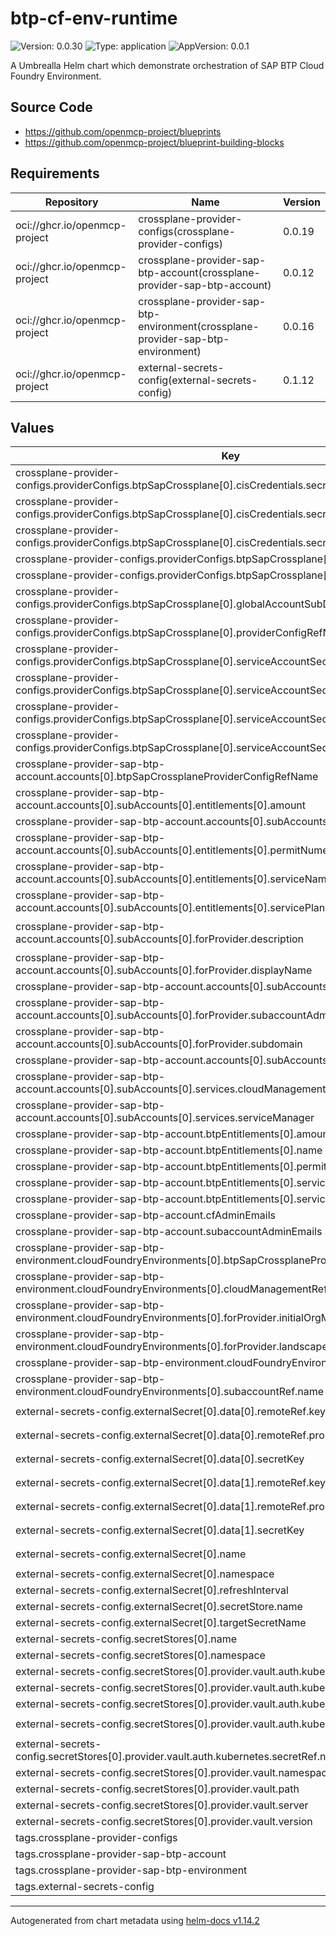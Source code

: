 

# btp-cf-env-runtime

![Version: 0.0.30](https://img.shields.io/badge/Version-0.0.30-informational?style=flat-square) ![Type: application](https://img.shields.io/badge/Type-application-informational?style=flat-square) ![AppVersion: 0.0.1](https://img.shields.io/badge/AppVersion-0.0.1-informational?style=flat-square)

A Umbrealla Helm chart which demonstrate orchestration of SAP BTP Cloud Foundry Environment.

## Source Code

* <https://github.com/openmcp-project/blueprints>
* <https://github.com/openmcp-project/blueprint-building-blocks>

## Requirements

| Repository | Name | Version |
|------------|------|---------|
| oci://ghcr.io/openmcp-project | crossplane-provider-configs(crossplane-provider-configs) | 0.0.19 |
| oci://ghcr.io/openmcp-project | crossplane-provider-sap-btp-account(crossplane-provider-sap-btp-account) | 0.0.12 |
| oci://ghcr.io/openmcp-project | crossplane-provider-sap-btp-environment(crossplane-provider-sap-btp-environment) | 0.0.16 |
| oci://ghcr.io/openmcp-project | external-secrets-config(external-secrets-config) | 0.1.12 |

## Values

| Key | Type | Default | Description |
|-----|------|---------|-------------|
| crossplane-provider-configs.providerConfigs.btpSapCrossplane[0].cisCredentials.secretRef.key | string | `"btp-cis-provider-credentials"` |  |
| crossplane-provider-configs.providerConfigs.btpSapCrossplane[0].cisCredentials.secretRef.name | string | `"btp-account-mcp-blueprints"` |  |
| crossplane-provider-configs.providerConfigs.btpSapCrossplane[0].cisCredentials.secretRef.namespace | string | `"default"` |  |
| crossplane-provider-configs.providerConfigs.btpSapCrossplane[0].cisCredentials.source | string | `"Secret"` |  |
| crossplane-provider-configs.providerConfigs.btpSapCrossplane[0].cliServerUrl | string | `"https://cli.btp.cloud.sap"` |  |
| crossplane-provider-configs.providerConfigs.btpSapCrossplane[0].globalAccountSubDomain | string | `"exmpl"` |  |
| crossplane-provider-configs.providerConfigs.btpSapCrossplane[0].providerConfigRefName | string | `"btp-account-provider-config"` |  |
| crossplane-provider-configs.providerConfigs.btpSapCrossplane[0].serviceAccountSecret.secretRef.key | string | `"btp-service-account-provider-credentials"` |  |
| crossplane-provider-configs.providerConfigs.btpSapCrossplane[0].serviceAccountSecret.secretRef.name | string | `"btp-account-mcp-blueprints"` |  |
| crossplane-provider-configs.providerConfigs.btpSapCrossplane[0].serviceAccountSecret.secretRef.namespace | string | `"default"` |  |
| crossplane-provider-configs.providerConfigs.btpSapCrossplane[0].serviceAccountSecret.source | string | `"Secret"` |  |
| crossplane-provider-sap-btp-account.accounts[0].btpSapCrossplaneProviderConfigRefName | string | `"btp-account-provider-config"` |  |
| crossplane-provider-sap-btp-account.accounts[0].subAccounts[0].entitlements[0].amount | int | `1` |  |
| crossplane-provider-sap-btp-account.accounts[0].subAccounts[0].entitlements[0].name | string | `"cis-local"` |  |
| crossplane-provider-sap-btp-account.accounts[0].subAccounts[0].entitlements[0].permitNumericQuota | bool | `false` |  |
| crossplane-provider-sap-btp-account.accounts[0].subAccounts[0].entitlements[0].serviceName | string | `"cis"` |  |
| crossplane-provider-sap-btp-account.accounts[0].subAccounts[0].entitlements[0].servicePlanName | string | `"local"` |  |
| crossplane-provider-sap-btp-account.accounts[0].subAccounts[0].forProvider.description | string | `"Open Orchestrator Managed Control Plane Blueprint PoC"` |  |
| crossplane-provider-sap-btp-account.accounts[0].subAccounts[0].forProvider.displayName | string | `"exmpl dev eu01"` |  |
| crossplane-provider-sap-btp-account.accounts[0].subAccounts[0].forProvider.region | string | `"eu01"` |  |
| crossplane-provider-sap-btp-account.accounts[0].subAccounts[0].forProvider.subaccountAdminEmails | list | `[]` |  |
| crossplane-provider-sap-btp-account.accounts[0].subAccounts[0].forProvider.subdomain | string | `"exmpl-dev-eu01"` |  |
| crossplane-provider-sap-btp-account.accounts[0].subAccounts[0].name | string | `"subAccount1"` |  |
| crossplane-provider-sap-btp-account.accounts[0].subAccounts[0].services.cloudManagement | bool | `true` |  |
| crossplane-provider-sap-btp-account.accounts[0].subAccounts[0].services.serviceManager | bool | `true` |  |
| crossplane-provider-sap-btp-account.btpEntitlements[0].amount | int | `1` |  |
| crossplane-provider-sap-btp-account.btpEntitlements[0].name | string | `"cis-local"` |  |
| crossplane-provider-sap-btp-account.btpEntitlements[0].permitNumericQuota | bool | `false` |  |
| crossplane-provider-sap-btp-account.btpEntitlements[0].serviceName | string | `"cis"` |  |
| crossplane-provider-sap-btp-account.btpEntitlements[0].servicePlanName | string | `"local"` |  |
| crossplane-provider-sap-btp-account.cfAdminEmails | list | `[]` |  |
| crossplane-provider-sap-btp-account.subaccountAdminEmails | list | `[]` |  |
| crossplane-provider-sap-btp-environment.cloudFoundryEnvironments[0].btpSapCrossplaneProviderConfigRefName | string | `"btp-account-provider-config"` |  |
| crossplane-provider-sap-btp-environment.cloudFoundryEnvironments[0].cloudManagementRef.name | string | `"dev-eu01"` |  |
| crossplane-provider-sap-btp-environment.cloudFoundryEnvironments[0].forProvider.initialOrgManagers | list | `[]` |  |
| crossplane-provider-sap-btp-environment.cloudFoundryEnvironments[0].forProvider.landscape | string | `"eu01"` |  |
| crossplane-provider-sap-btp-environment.cloudFoundryEnvironments[0].name | string | `"test"` |  |
| crossplane-provider-sap-btp-environment.cloudFoundryEnvironments[0].subaccountRef.name | string | `"dev-eu01"` |  |
| external-secrets-config.externalSecret[0].data[0].remoteRef.key | string | `"btp-endpoint.example/btp-account"` |  |
| external-secrets-config.externalSecret[0].data[0].remoteRef.property | string | `"btp-cis-provider-credentials"` |  |
| external-secrets-config.externalSecret[0].data[0].secretKey | string | `"btp-cis-provider-credentials"` |  |
| external-secrets-config.externalSecret[0].data[1].remoteRef.key | string | `"btp-endpoint.example/btp-account"` |  |
| external-secrets-config.externalSecret[0].data[1].remoteRef.property | string | `"btp-service-account-provider-credentials"` |  |
| external-secrets-config.externalSecret[0].data[1].secretKey | string | `"btp-service-account-provider-credentials"` |  |
| external-secrets-config.externalSecret[0].name | string | `"btp-account-mcp-blueprints"` |  |
| external-secrets-config.externalSecret[0].namespace | string | `"default"` |  |
| external-secrets-config.externalSecret[0].refreshInterval | string | `"15m"` |  |
| external-secrets-config.externalSecret[0].secretStore.name | string | `"hashicorp-vault"` |  |
| external-secrets-config.externalSecret[0].targetSecretName | string | `"btp-account-credentials"` |  |
| external-secrets-config.secretStores[0].name | string | `"hashicorp-vault"` |  |
| external-secrets-config.secretStores[0].namespace | string | `"default"` |  |
| external-secrets-config.secretStores[0].provider.vault.auth.kubernetes.mountPath | string | `"k8s-openmcp-blueprints"` |  |
| external-secrets-config.secretStores[0].provider.vault.auth.kubernetes.role | string | `"k8s-openmcp-role"` |  |
| external-secrets-config.secretStores[0].provider.vault.auth.kubernetes.secretRef.key | string | `"token"` |  |
| external-secrets-config.secretStores[0].provider.vault.auth.kubernetes.secretRef.name | string | `"vault-tokenreview-service-account"` |  |
| external-secrets-config.secretStores[0].provider.vault.auth.kubernetes.secretRef.namespace | string | `"default"` |  |
| external-secrets-config.secretStores[0].provider.vault.namespace | string | `"openmcp/blueprints"` |  |
| external-secrets-config.secretStores[0].provider.vault.path | string | `"mcps"` |  |
| external-secrets-config.secretStores[0].provider.vault.server | string | `"https://vault.example/"` |  |
| external-secrets-config.secretStores[0].provider.vault.version | string | `"v2"` |  |
| tags.crossplane-provider-configs | bool | `true` |  |
| tags.crossplane-provider-sap-btp-account | bool | `true` |  |
| tags.crossplane-provider-sap-btp-environment | bool | `true` |  |
| tags.external-secrets-config | bool | `true` |  |

----------------------------------------------
Autogenerated from chart metadata using [helm-docs v1.14.2](https://github.com/norwoodj/helm-docs/releases/v1.14.2)